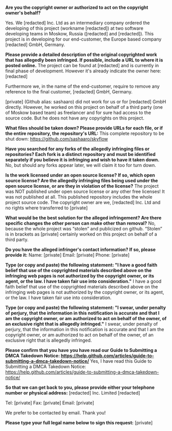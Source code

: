 **Are you the copyright owner or authorized to act on the copyright owner's behalf?**

Yes. We [redacted] Inc. Ltd as an intermediary company ordered the developing of this project (workname [redacted]) at two software developing teams in Moskow, Russia ([redacted] and [redacted]). This project is in developing for our end-customer, the Europe based company [redacted] GmbH, Germany.

**Please provide a detailed description of the original copyrighted work that has allegedly been infringed. If possible, include a URL to where it is posted online.**
The project can be found at [redacted] and is currently in final phase of development. However it's already indicate the owner here: [redacted]

Furthermore we, in the name of the end-customer, require to remove any reference to the final customer, [redacted] GmbH, Germany.

[private] (Github alias: sashaaro) did not work for us or for [redacted] GmbH directly. However, he worked on this project on behalf of a third party (one of Moskow based team) as freelancer and for sure had access to the source code. But he does not have any copyrights on this project.

**What files should be taken down? Please provide URLs for each file, or if the entire repository, the repository's URL:**
This complete repository to be shut down: https://github.com/sashaaro/skyflow

**Have you searched for any forks of the allegedly infringing files or repositories? Each fork is a distinct repository and must be identified separately if you believe it is infringing and wish to have it taken down.**
No, but should any forks appear later, we will claim it too for turn down.

**Is the work licensed under an open source license? If so, which open source license? Are the allegedly infringing files being used under the open source license, or are they in violation of the license?**
The project was NOT published under open source license or any other free licenses! It was not published at all. This published repository includes the whole project source code. The copyright owner are we, [redacted] Inc. Ltd and no rights where transferred to [private]

**What would be the best solution for the alleged infringement? Are there specific changes the other person can make other than removal?**
No, because the whole project was “stolen” and publicized on github. “Stolen” is in brackets as [private] certainly worked on this project on behalf of a third party.

**Do you have the alleged infringer's contact information? If so, please provide it:**
Name: [private]
Email: [private]
Phone: [private]

**Type (or copy and paste) the following statement: "I have a good faith belief that use of the copyrighted materials described above on the infringing web pages is not authorized by the copyright owner, or its agent, or the law. I have taken fair use into consideration."**
I have a good faith belief that use of the copyrighted materials described above on the infringing web pages is not authorized by the copyright owner, or its agent, or the law. I have taken fair use into consideration.

**Type (or copy and paste) the following statement: "I swear, under penalty of perjury, that the information in this notification is accurate and that I am the copyright owner, or am authorized to act on behalf of the owner, of an exclusive right that is allegedly infringed."**
I swear, under penalty of perjury, that the information in this notification is accurate and that I am the copyright owner, or am authorized to act on behalf of the owner, of an exclusive right that is allegedly infringed.

**Please confirm that you have you have read our Guide to Submitting a DMCA Takedown Notice: https://help.github.com/articles/guide-to-submitting-a-dmca-takedown-notice/**
Yes, I have read this Guide to Submitting a DMCA Takedown Notice: https://help.github.com/articles/guide-to-submitting-a-dmca-takedown-notice/

**So that we can get back to you, please provide either your telephone number or physical address:**
[redacted] Inc. Limited [redacted]

Tel: [private]
Fax: [private]
Email: [private]

We prefer to be contacted by email. Thank you!

**Please type your full legal name below to sign this request:**
[private]
